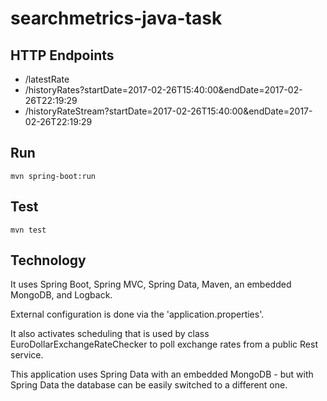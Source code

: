 # searchmetrics-java-task

## HTTP Endpoints

* /latestRate
* /historyRates?startDate=2017-02-26T15:40:00&endDate=2017-02-26T22:19:29
* /historyRateStream?startDate=2017-02-26T15:40:00&endDate=2017-02-26T22:19:29

## Run 

`mvn spring-boot:run`

## Test

`mvn test`

## Technology

It uses Spring Boot, Spring MVC, Spring Data, Maven, an embedded MongoDB, and Logback.

External configuration is done via the 'application.properties'.

It also activates scheduling that is used by class EuroDollarExchangeRateChecker to poll exchange rates from a public
Rest service.
 
This application uses Spring Data with an embedded MongoDB - but with Spring Data the database can be easily switched to a different one.
